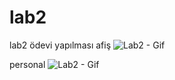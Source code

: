 # lab2
lab2 ödevi yapılması
afiş
![Lab2 - Gif ](afiş/outputs/afiş.gif)

personal
![Lab2 - Gif ](afiş/outputs/personal.gif)
